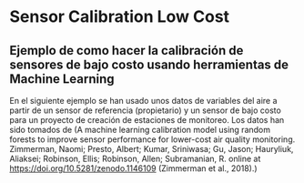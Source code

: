 # Sensor Calibration Low Cost

## Ejemplo de como hacer la calibración de sensores de bajo costo usando herramientas de Machine Learning

En el siguiente ejemplo se han usado unos datos de variables del aire a partir de un sensor de referencia (propietario) y un sensor de bajo costo para un proyecto de creación de estaciones de monitoreo. Los datos han sido tomados de (A machine learning calibration model using random forests to improve sensor performance for lower-cost air quality monitoring. Zimmerman, Naomi; Presto, Albert; Kumar, Sriniwasa; Gu, Jason; Hauryliuk, Aliaksei; Robinson, Ellis; Robinson, Allen; Subramanian, R. online at https://doi.org/10.5281/zenodo.1146109 (Zimmerman et al., 2018).)
